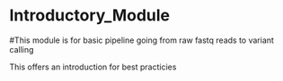 # Introductory_Module

#This module is for basic pipeline going from raw fastq reads to variant calling

This offers an introduction for best practicies
